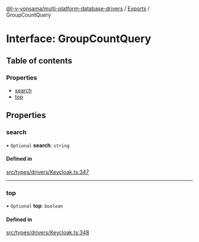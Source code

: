 [@l-v-yonsama/multi-platform-database-drivers](../README.md) / [Exports](../modules.md) / GroupCountQuery

# Interface: GroupCountQuery

## Table of contents

### Properties

- [search](GroupCountQuery.md#search)
- [top](GroupCountQuery.md#top)

## Properties

### search

• `Optional` **search**: `string`

#### Defined in

[src/types/drivers/Keycloak.ts:347](https://github.com/l-v-yonsama/db-drivers/blob/6a1707e/src/types/drivers/Keycloak.ts#L347)

___

### top

• `Optional` **top**: `boolean`

#### Defined in

[src/types/drivers/Keycloak.ts:348](https://github.com/l-v-yonsama/db-drivers/blob/6a1707e/src/types/drivers/Keycloak.ts#L348)
